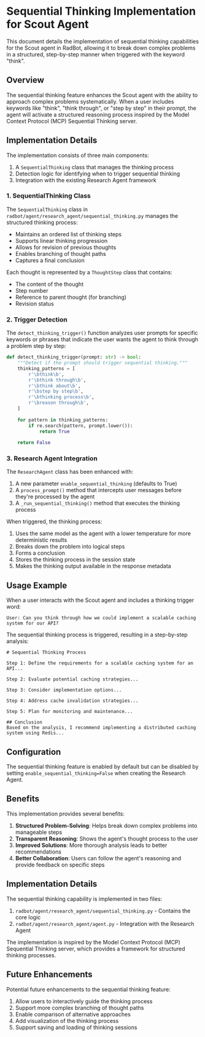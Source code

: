 # Sequential Thinking Implementation for Scout Agent

This document details the implementation of sequential thinking capabilities for the Scout agent in RadBot, allowing it to break down complex problems in a structured, step-by-step manner when triggered with the keyword "think".

## Overview

The sequential thinking feature enhances the Scout agent with the ability to approach complex problems systematically. When a user includes keywords like "think", "think through", or "step by step" in their prompt, the agent will activate a structured reasoning process inspired by the Model Context Protocol (MCP) Sequential Thinking server.

## Implementation Details

The implementation consists of three main components:

1. A `SequentialThinking` class that manages the thinking process
2. Detection logic for identifying when to trigger sequential thinking
3. Integration with the existing Research Agent framework

### 1. SequentialThinking Class

The `SequentialThinking` class in `radbot/agent/research_agent/sequential_thinking.py` manages the structured thinking process:

- Maintains an ordered list of thinking steps
- Supports linear thinking progression
- Allows for revision of previous thoughts
- Enables branching of thought paths
- Captures a final conclusion

Each thought is represented by a `ThoughtStep` class that contains:
- The content of the thought
- Step number
- Reference to parent thought (for branching)
- Revision status

### 2. Trigger Detection

The `detect_thinking_trigger()` function analyzes user prompts for specific keywords or phrases that indicate the user wants the agent to think through a problem step by step:

```python
def detect_thinking_trigger(prompt: str) -> bool:
    """Detect if the prompt should trigger sequential thinking."""
    thinking_patterns = [
        r'\bthink\b',
        r'\bthink through\b',
        r'\bthink about\b',
        r'\bstep by step\b',
        r'\bthinking process\b',
        r'\breason through\b',
    ]
    
    for pattern in thinking_patterns:
        if re.search(pattern, prompt.lower()):
            return True
            
    return False
```

### 3. Research Agent Integration

The `ResearchAgent` class has been enhanced with:

1. A new parameter `enable_sequential_thinking` (defaults to True)
2. A `process_prompt()` method that intercepts user messages before they're processed by the agent
3. A `_run_sequential_thinking()` method that executes the thinking process

When triggered, the thinking process:
1. Uses the same model as the agent with a lower temperature for more deterministic results
2. Breaks down the problem into logical steps
3. Forms a conclusion
4. Stores the thinking process in the session state
5. Makes the thinking output available in the response metadata

## Usage Example

When a user interacts with the Scout agent and includes a thinking trigger word:

```
User: Can you think through how we could implement a scalable caching system for our API?
```

The sequential thinking process is triggered, resulting in a step-by-step analysis:

```
# Sequential Thinking Process

Step 1: Define the requirements for a scalable caching system for an API...

Step 2: Evaluate potential caching strategies...

Step 3: Consider implementation options...

Step 4: Address cache invalidation strategies...

Step 5: Plan for monitoring and maintenance...

## Conclusion
Based on the analysis, I recommend implementing a distributed caching system using Redis...
```

## Configuration

The sequential thinking feature is enabled by default but can be disabled by setting `enable_sequential_thinking=False` when creating the Research Agent.

## Benefits

This implementation provides several benefits:

1. **Structured Problem-Solving**: Helps break down complex problems into manageable steps
2. **Transparent Reasoning**: Shows the agent's thought process to the user
3. **Improved Solutions**: More thorough analysis leads to better recommendations
4. **Better Collaboration**: Users can follow the agent's reasoning and provide feedback on specific steps

## Implementation Details

The sequential thinking capability is implemented in two files:

1. `radbot/agent/research_agent/sequential_thinking.py` - Contains the core logic
2. `radbot/agent/research_agent/agent.py` - Integration with the Research Agent

The implementation is inspired by the Model Context Protocol (MCP) Sequential Thinking server, which provides a framework for structured thinking processes.

## Future Enhancements

Potential future enhancements to the sequential thinking feature:

1. Allow users to interactively guide the thinking process
2. Support more complex branching of thought paths
3. Enable comparison of alternative approaches
4. Add visualization of the thinking process
5. Support saving and loading of thinking sessions